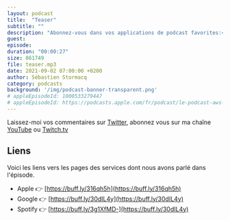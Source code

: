 ```yaml
---
layout: podcast
title:  "Teaser"
subtitle: ""
description: "Abonnez-vous dans vos applications de podcast favorites:<p/><a href='https://buff.ly/316qh5h'>Apple</a><br><a href='https://buff.ly/30dIL4y'>Google</a><br><a href='https://buff.ly/3g1XfMD'>Spotify</a>"
guest: 
episode: 
duration: "00:00:27"
size: 861749
file: teaser.mp3
date: 2021-09-02 07:00:00 +0200
author: Sébastien Stormacq
category: podcasts
background: '/img/podcast-banner-transparent.png'
# appleEpisodeId: 1000533279447
# appleEpisodeId: https://podcasts.apple.com/fr/podcast/le-podcast-aws-en-français/id1452118442
---
```


Laissez-moi vos commentaires sur [Twitter](https://twitter.com/sebsto), abonnez vous sur ma chaîne [YouTube](https://www.youtube.com/sebsto) ou [Twitch.tv](https://www.twitch.tv/sebAWS)

## Liens

Voici les liens vers les pages des services dont nous avons parlé dans l'épisode.

- Apple 👉  [https://buff.ly/316qh5h](https://buff.ly/316qh5h)
- Google 👉 [https://buff.ly/30dIL4y](https://buff.ly/30dIL4y)
- Spotify 👉 [https://buff.ly/3g1XfMD-](https://buff.ly/30dIL4y) 


